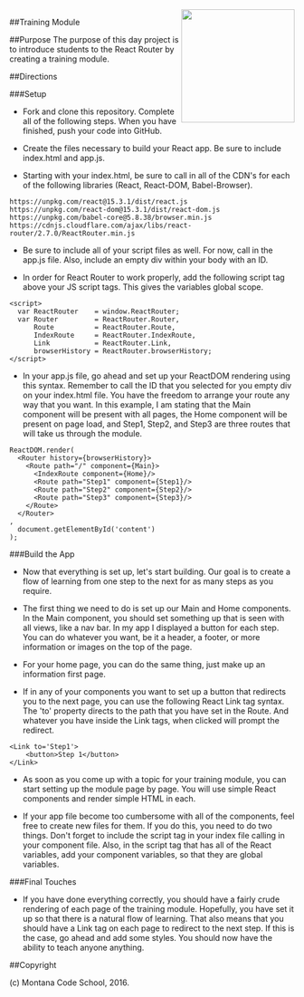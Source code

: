 <img src="http://montanacodeschool.com/wp-content/uploads/2016/08/MCS_LOGO_v1-1.png" width="200" align="right"/>

##Training Module

##Purpose
The purpose of this day project is to introduce students to the React Router by creating a training module.

##Directions

###Setup

* Fork and clone this repository. Complete all of the following steps. When you have finished, push your code into GitHub.

* Create the files necessary to build your React app. Be sure to include index.html and app.js.

* Starting with your index.html, be sure to call in all of the CDN's for each of the following libraries (React, React-DOM, Babel-Browser).
```
https://unpkg.com/react@15.3.1/dist/react.js
https://unpkg.com/react-dom@15.3.1/dist/react-dom.js
https://unpkg.com/babel-core@5.8.38/browser.min.js
https://cdnjs.cloudflare.com/ajax/libs/react-router/2.7.0/ReactRouter.min.js
```

* Be sure to include all of your script files as well. For now, call in the app.js file. Also, include an empty div within your body with an ID.

* In order for React Router to work properly, add the following script tag above your JS script tags. This gives the variables global scope.

```
<script>
  var ReactRouter    = window.ReactRouter;
  var Router         = ReactRouter.Router,
      Route          = ReactRouter.Route,
      IndexRoute     = ReactRouter.IndexRoute,
      Link           = ReactRouter.Link,
      browserHistory = ReactRouter.browserHistory;
</script>
```

* In your app.js file, go ahead and set up your ReactDOM rendering using this syntax. Remember to call the ID that you selected for you empty div on your index.html file. You have the freedom to arrange your route any way that you want. In this example, I am stating that the Main component will be present with all pages, the Home component will be present on page load, and Step1, Step2, and Step3 are three routes that will take us through the module.

```
ReactDOM.render(
  <Router history={browserHistory}>
    <Route path="/" component={Main}>
      <IndexRoute component={Home}/>
      <Route path="Step1" component={Step1}/>
      <Route path="Step2" component={Step2}/>
      <Route path="Step3" component={Step3}/>
    </Route>
  </Router>
,
  document.getElementById('content')
);
```

###Build the App

* Now that everything is set up, let's start building. Our goal is to create a flow of learning from one step to the next for as many steps as you require.

* The first thing we need to do is set up our Main and Home components. In the Main component, you should set something up that is seen with all views, like a nav bar. In my app I displayed a button for each step. You can do whatever you want, be it a header, a footer, or more information or images on the top of the page.

* For your home page, you can do the same thing, just make up an information first page.

* If in any of your components you want to set up a button that redirects you to the next page, you can use the following React Link tag syntax. The 'to' property directs to the path that you have set in the Route. And whatever you have inside the Link tags, when clicked will prompt the redirect.

```
<Link to='Step1'>
    <button>Step 1</button>
</Link>
```

* As soon as you come up with a topic for your training module, you can start setting up the module page by page. You will use simple React components and render simple HTML in each.

* If your app file become too cumbersome with all of the components, feel free to create new files for them. If you do this, you need to do two things. Don't forget to include the script tag in your index file calling in your component file. Also, in the script tag that has all of the React variables, add your component variables, so that they are global variables.

###Final Touches

* If you have done everything correctly, you should have a fairly crude rendering of each page of the training module. Hopefully, you have set it up so that there is a natural flow of learning. That also means that you should have a Link tag on each page to redirect to the next step. If this is the case, go ahead and add some styles. You should now have the ability to teach anyone anything.

##Copyright

(c) Montana Code School, 2016.
